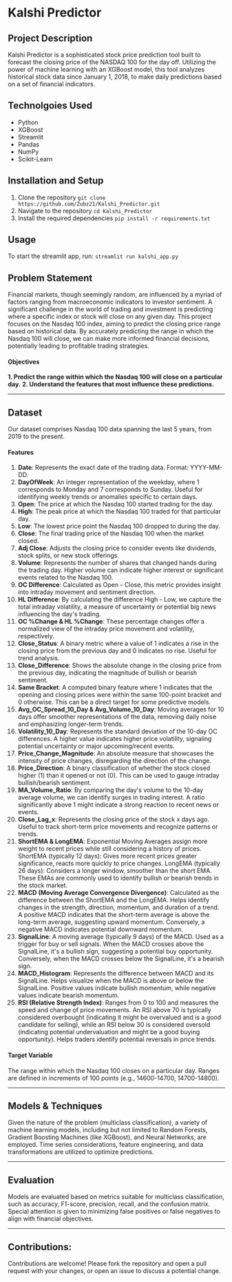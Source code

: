 # Kalshi Predictor


## Project Description
Kalshi Predictor is a sophisticated stock price prediction tool built to forecast the closing price of the NASDAQ 100 for the day off. Utilizing the power of machine learning with an XGBoost model, this tool analyzes historical stock data since January 1, 2018, to make daily predictions based on a set of financial indicators.


## Technolgoies Used
* Python
* XGBoost
* Streamlit
* Pandas
* NumPy
* Scikit-Learn

## Installation and Setup
1. Clone the repository
`git clone https://github.com/Zubz21/Kalshi_Predictor.git`
2. Navigate to the repository
`cd Kalshi_Predictor`
3. Install the required dependencies
`pip install -r requirements.txt`

## Usage
To start the streamlit app, run:
`streamlit run kalshi_app.py`

## Problem Statement
Financial markets, though seemingly random, are influenced by a myriad of factors ranging from macroeconomic indicators to investor sentiment. A significant challenge in the world of trading and investment is predicting where a specific index or stock will close on any given day. This project focuses on the Nasdaq 100 index, aiming to predict the closing price range based on historical data. By accurately predicting the range in which the Nasdaq 100 will close, we can make more informed financial decisions, potentially leading to profitable trading strategies.

#### Objectives
**1. Predict the range within which the Nasdaq 100 will close on a particular day.**
**2. Understand the features that most influence these predictions.**

---

## Dataset
Our dataset comprises Nasdaq 100 data spanning the last 5 years, from 2019 to the present.

#### Features
1. **Date**: Represents the exact date of the trading data. Format: YYYY-MM-DD.
2. **DayOfWeek**: An integer representation of the weekday, where 1 corresponds to Monday and 7 corresponds to Sunday. Useful for identifying weekly trends or anomalies specific to certain days.
3. **Open**: The price at which the Nasdaq 100 started trading for the day.
4. **High**: The peak price at which the Nasdaq 100 traded for that particular day.
5. **Low**: The lowest price point the Nasdaq 100 dropped to during the day.
6. **Close**: The final trading price of the Nasdaq 100 when the market closed.
7. **Adj Close**: Adjusts the closing price to consider events like dividends, stock splits, or new stock offerings.
8. **Volume**: Represents the number of shares that changed hands during the trading day. Higher volume can indicate higher interest or significant events related to the Nasdaq 100.
9. **OC Difference**: Calculated as Open - Close, this metric provides insight into intraday movement and sentiment direction.
10. **HL Difference**: By calculating the difference High - Low, we capture the total intraday volatility, a measure of uncertainty or potential big news influencing the day's trading.
11. **OC %Change & HL %Change**: These percentage changes offer a normalized view of the intraday price movement and volatility, respectively.
12. **Close_Status**: A binary metric where a value of 1 indicates a rise in the closing price from the previous day and 0 indicates no rise. Useful for trend analysis.
13. **Close_Difference**: Shows the absolute change in the closing price from the previous day, indicating the magnitude of bullish or bearish sentiment.
14. **Same Bracket**: A computed binary feature where 1 indicates that the opening and closing prices were within the same 100-point bracket and 0 otherwise. This can be a direct target for some predictive models.
15. **Avg_OC_Spread_10_Day & Avg_Volume_10_Day**: Moving averages for 10 days offer smoother representations of the data, removing daily noise and emphasizing longer-term trends.
16. **Volatility_10_Day**: Represents the standard deviation of the 10-day OC differences. A higher value indicates higher price volatility, signaling potential uncertainty or major upcoming/recent events.
17. **Price_Change_Magnitude**: An absolute measure that showcases the intensity of price changes, disregarding the direction of the change.
18. **Price_Direction**: A binary classification of whether the stock closed higher (1) than it opened or not (0). This can be used to gauge intraday bullish/bearish sentiment.
19. **MA_Volume_Ratio**: By comparing the day's volume to the 10-day average volume, we can identify surges in trading interest. A ratio significantly above 1 might indicate a strong reaction to recent news or events.
20. **Close_Lag_x**: Represents the closing price of the stock x days ago. Useful to track short-term price movements and recognize patterns or trends.
21. **ShortEMA & LongEMA**: Exponential Moving Averages assign more weight to recent prices while still considering a history of prices.
    ShortEMA (typically 12 days): Gives more recent prices greater significance, reacts more quickly to price changes.
    LongEMA (typically 26 days): Considers a longer window, smoother than the short EMA.
    These EMAs are commonly used to identify bullish or bearish trends in the stock market.
22. **MACD (Moving Average Convergence Divergence)**: Calculated as the difference between the ShortEMA and the LongEMA. Helps identify changes in the strength, direction, momentum, and duration of a trend. A positive MACD indicates that the short-term average is above the long-term average, suggesting upward momentum. Conversely, a negative MACD indicates potential downward momentum.
23. **SignalLine**: A moving average (typically 9 days) of the MACD. Used as a trigger for buy or sell signals. When the MACD crosses above the SignalLine, it's a bullish sign, suggesting a potential buy opportunity. Conversely, when the MACD crosses below the SignalLine, it's a bearish sign.
24. **MACD_Histogram**: Represents the difference between MACD and its SignalLine. Helps visualize when the MACD is above or below the SignalLine. Positive values indicate bullish momentum, while negative values indicate bearish momentum.
25. **RSI (Relative Strength Index)**: Ranges from 0 to 100 and measures the speed and change of price movements. An RSI above 70 is typically considered overbought (indicating it might be overvalued and is a good candidate for selling), while an RSI below 30 is considered oversold (indicating potential undervaluation and might be a good buying opportunity). Helps traders identify potential reversals in price trends.

#### Target Variable
The range within which the Nasdaq 100 closes on a particular day. Ranges are defined in increments of 100 points (e.g., 14600-14700, 14700-14800).

---

## Models & Techniques
Given the nature of the problem (multiclass classification), a variety of machine learning models, including but not limited to Random Forests, Gradient Boosting Machines (like XGBoost), and Neural Networks, are employed. Time series considerations, feature engineering, and data transformations are utilized to optimize predictions.

---

## Evaluation
Models are evaluated based on metrics suitable for multiclass classification, such as accuracy, F1-score, precision, recall, and the confusion matrix. Special attention is given to minimizing false positives or false negatives to align with financial objectives.

---

## Contributions:
Contributions are welcome! Please fork the repository and open a pull request with your changes, or open an issue to discuss a potential change.

